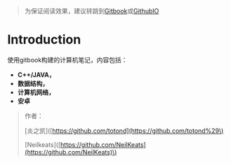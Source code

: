 > 为保证阅读效果，建议转跳到[Gitbook](https://hdnotes.gitbook.io/ns/)或[GithubIO](https://neilkeats.github.io/Records/)

# Introduction

使用gitbook构建的计算机笔记，内容包括：

* **C++/JAVA，**
* **数据结构，**
* **计算机网络，**
* **安卓**

> 作者：
>
> \[炎之凯\]\([https://github.com/totond](https://github.com/totond%29\)
>
> \[Neilkeats\]\([https://github.com/NeilKeats](https://github.com/NeilKeats)\)



